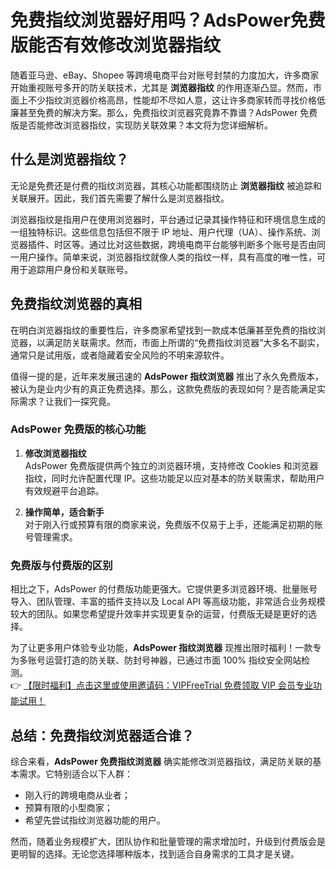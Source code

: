 # 免费指纹浏览器好用吗？AdsPower免费版能否有效修改浏览器指纹

随着亚马逊、eBay、Shopee 等跨境电商平台对账号封禁的力度加大，许多商家开始重视账号多开的防关联技术，尤其是 **浏览器指纹** 的作用逐渐凸显。然而，市面上不少指纹浏览器价格高昂，性能却不尽如人意，这让许多商家转而寻找价格低廉甚至免费的解决方案。那么，免费指纹浏览器究竟靠不靠谱？AdsPower 免费版是否能修改浏览器指纹，实现防关联效果？本文将为您详细解析。

## 什么是浏览器指纹？

无论是免费还是付费的指纹浏览器，其核心功能都围绕防止 **浏览器指纹** 被追踪和关联展开。因此，我们首先需要了解什么是浏览器指纹。

浏览器指纹是指用户在使用浏览器时，平台通过记录其操作特征和环境信息生成的一组独特标识。这些信息包括但不限于 IP 地址、用户代理（UA）、操作系统、浏览器插件、时区等。通过比对这些数据，跨境电商平台能够判断多个账号是否由同一用户操作。简单来说，浏览器指纹就像人类的指纹一样，具有高度的唯一性，可用于追踪用户身份和关联账号。

## 免费指纹浏览器的真相

在明白浏览器指纹的重要性后，许多商家希望找到一款成本低廉甚至免费的指纹浏览器，以满足防关联需求。然而，市面上所谓的“免费指纹浏览器”大多名不副实，通常只是试用版，或者隐藏着安全风险的不明来源软件。

值得一提的是，近年来发展迅速的 **AdsPower 指纹浏览器** 推出了永久免费版本，被认为是业内少有的真正免费选择。那么，这款免费版的表现如何？是否能满足实际需求？让我们一探究竟。

### AdsPower 免费版的核心功能

1. **修改浏览器指纹**  
   AdsPower 免费版提供两个独立的浏览器环境，支持修改 Cookies 和浏览器指纹，同时允许配置代理 IP。这些功能足以应对基本的防关联需求，帮助用户有效规避平台追踪。

2. **操作简单，适合新手**  
   对于刚入行或预算有限的商家来说，免费版不仅易于上手，还能满足初期的账号管理需求。

### 免费版与付费版的区别

相比之下，AdsPower 的付费版功能更强大。它提供更多浏览器环境、批量账号导入、团队管理、丰富的插件支持以及 Local API 等高级功能，非常适合业务规模较大的团队。如果您希望提升效率并实现更复杂的运营，付费版无疑是更好的选择。

为了让更多用户体验专业功能，**AdsPower 指纹浏览器** 现推出限时福利！一款专为多账号运营打造的防关联、防封号神器，已通过市面 100% 指纹安全网站检测。  
👉 [【限时福利】点击这里或使用邀请码：VIPFreeTrial 免费领取 VIP 会员专业功能试用！](https://bit.ly/adspower_free)

## 总结：免费指纹浏览器适合谁？

综合来看，**AdsPower 免费指纹浏览器** 确实能修改浏览器指纹，满足防关联的基本需求。它特别适合以下人群：  
- 刚入行的跨境电商从业者；  
- 预算有限的小型商家；  
- 希望先尝试指纹浏览器功能的用户。  

然而，随着业务规模扩大，团队协作和批量管理的需求增加时，升级到付费版会是更明智的选择。无论您选择哪种版本，找到适合自身需求的工具才是关键。